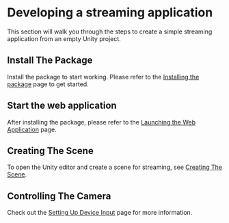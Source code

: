 # Developing a streaming application

This section will walk you through the steps to create a simple streaming application from an empty Unity project.

## Install The Package

Install the package to start working. Please refer to the [Installing the package](installation.md) page to get started.

## Start the web application

After installing the package, please refer to the [Launching the Web Application](launch-webapp.md) page.

## Creating The Scene

To open the Unity editor and create a scene for streaming, see [Creating The Scene](create-scene.md).

## Controlling The Camera

Check out the [Setting Up Device Input](control-camera.md) page for more information.
